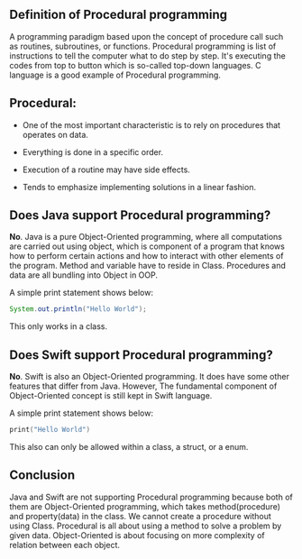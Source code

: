 ## Definition of Procedural programming
 A programming paradigm based upon the concept of procedure call such as routines, subroutines, or functions. Procedural programming is list of instructions to tell the computer what to do step by step. It's executing the codes from top to button which is so-called top-down languages. C language is a good example of Procedural programming.

## Procedural:
 * One of the most important characteristic is to rely on procedures that operates on data.  

 * Everything is done in a specific order.

 * Execution of a routine may have side effects.

 * Tends to emphasize implementing solutions in a linear fashion.

## Does Java support Procedural programming?
**No**. Java is a pure Object-Oriented programming, where all computations are carried out using object, which is component of a program that knows how to perform certain actions and how to interact with other elements of the program. Method and variable have to reside in Class. Procedures and data are all bundling into Object in OOP.


A simple print statement shows below:
```Java
System.out.println("Hello World");
```
This only works in a class.

## Does Swift support Procedural programming?
**No**. Swift is also an Object-Oriented programming. It does have some other features that differ from Java. However, The fundamental component of Object-Oriented concept is still kept in Swift language.

A simple print statement shows below:
``` Swift
print("Hello World")
```
This also can only be allowed within a class, a struct, or a enum.

## Conclusion
Java and Swift are not supporting Procedural programming because both of them are Object-Oriented programming, which takes method(procedure) and property(data) in the class. We cannot create a procedure without using Class.
Procedural is all about using a method to solve a problem by given data.
Object-Oriented is about focusing on more complexity of relation between each object.
